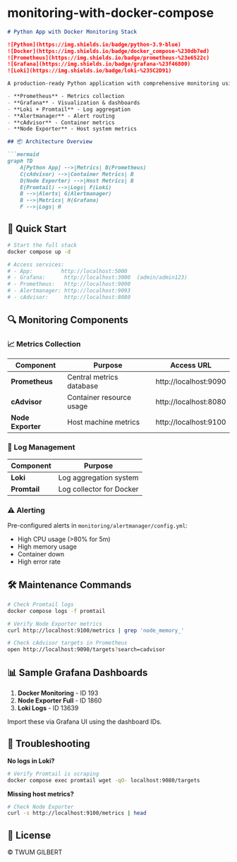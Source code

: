# monitoring-with-docker-compose

```markdown
# Python App with Docker Monitoring Stack

![Python](https://img.shields.io/badge/python-3.9-blue)
![Docker](https://img.shields.io/badge/docker_compose-%230db7ed)
![Prometheus](https://img.shields.io/badge/prometheus-%23e6522c)
![Grafana](https://img.shields.io/badge/grafana-%23f46800)
![Loki](https://img.shields.io/badge/loki-%235C2D91)

A production-ready Python application with comprehensive monitoring using:

- **Prometheus** - Metrics collection
- **Grafana** - Visualization & dashboards
- **Loki + Promtail** - Log aggregation
- **Alertmanager** - Alert routing
- **cAdvisor** - Container metrics
- **Node Exporter** - Host system metrics

## 📦 Architecture Overview

```mermaid
graph TD
    A[Python App] -->|Metrics| B(Prometheus)
    C(cAdvisor) -->|Container Metrics| B
    D(Node Exporter) -->|Host Metrics| B
    E(Promtail) -->|Logs| F(Loki)
    B -->|Alerts| G(Alertmanager)
    B -->|Metrics| H(Grafana)
    F -->|Logs| H
```

## 🚀 Quick Start

```bash
# Start the full stack
docker compose up -d

# Access services:
# - App:         http://localhost:5000
# - Grafana:      http://localhost:3000  (admin/admin123)
# - Prometheus:   http://localhost:9090
# - Alertmanager: http://localhost:9093
# - cAdvisor:     http://localhost:8080
```

## 🔍 Monitoring Components

### 📈 Metrics Collection
| Component          | Purpose                          | Access URL              |
|--------------------|----------------------------------|-------------------------|
| **Prometheus**     | Central metrics database         | http://localhost:9090   |
| **cAdvisor**       | Container resource usage         | http://localhost:8080   |
| **Node Exporter**  | Host machine metrics             | http://localhost:9100   |

### 📜 Log Management
| Component          | Purpose                          |
|--------------------|----------------------------------|
| **Loki**           | Log aggregation system           |
| **Promtail**       | Log collector for Docker         |

### ⚠️ Alerting
Pre-configured alerts in `monitoring/alertmanager/config.yml`:
- High CPU usage (>80% for 5m)
- High memory usage
- Container down
- High error rate

## 🛠️ Maintenance Commands

```bash
# Check Promtail logs
docker compose logs -f promtail

# Verify Node Exporter metrics
curl http://localhost:9100/metrics | grep 'node_memory_'

# Check cAdvisor targets in Prometheus
open http://localhost:9090/targets?search=cadvisor
```

## 📊 Sample Grafana Dashboards
1. **Docker Monitoring** - ID 193
2. **Node Exporter Full** - ID 1860
3. **Loki Logs** - ID 13639

Import these via Grafana UI using the dashboard IDs.

## 🔧 Troubleshooting

**No logs in Loki?**
```bash
# Verify Promtail is scraping
docker compose exec promtail wget -qO- localhost:9080/targets
```

**Missing host metrics?**
```bash
# Check Node Exporter
curl -s http://localhost:9100/metrics | head
```

## 📜 License
© TWUM GILBERT
